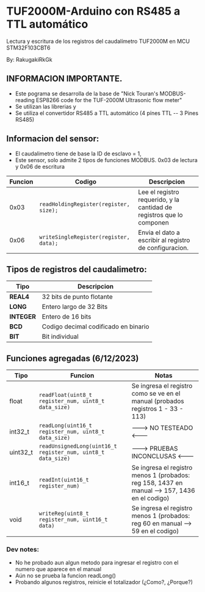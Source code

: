 # TUF2000M-Arduino con RS485 a TTL automático

Lectura y escritura de los registros del caudalímetro TUF2000M en MCU STM32F103CBT6

By: RakugakiRkGk

## INFORMACION IMPORTANTE.
- Este pograma se desarrolla de la base de "Nick Touran's MODBUS-reading ESP8266 code for the TUF-2000M Ultrasonic flow meter"
- Se utilizan las librerias <HardwareSerial> y <ModbusMaster>
- Se utiliza el convertidor RS485 a TTL automático (4 pínes TTL -- 3 Pines RS485)

## Informacion del sensor:
- El caudalimetro tiene de base la ID de esclavo = 1,
- Este sensor, solo admite 2 tipos de funciones MODBUS. 0x03 de lectura y 0x06 de escritura

| Funcion  |               Codigo                    |   Descripcion                                                           |
|----------|-----------------------------------------|-------------------------------------------------------------------------|
|   0x03   |  `readHoldingRegister(register, size);` |   Lee el registro requerido, y la cantidad de registros que lo componen |
|   0x06   |  `writeSingleRegister(register, data);` |   Envia el dato a escribir al registro de configuracion.                |

## Tipos de registros del caudalimetro:

|  **Tipo**   | **Descripcion**                       |
|-------------|---------------------------------------| 
|  **REAL4**  | 32 bits de punto flotante             |
|  **LONG**   | Entero largo de 32 Bits               |
| **INTEGER** | Entero de 16 bits                     |
|   **BCD**   | Codigo decimal codificado en binario  |
|   **BIT**   | Bit individual                        |

## Funciones agregadas (6/12/2023)

| **Tipo** |            **Funcion**                                         | **Notas**
|----------|----------------------------------------------------------------|--------------------
| float    |  `readFloat(uint8_t register_num, uint8_t data_size)`          | Se ingresa el registro como se ve en el manual (probados registros 1 - 33 - 113)
| int32_t  |  `readLong(uint16_t register_num, uint8_t data_size)`          | --->  NO TESTEADO  <---
| uint32_t |  `readUnsignedLong(uint16_t register_num, uint8_t data_size)`  | --->  PRUEBAS INCONCLUSAS  <--- 
| int16_t  |  `readInt(uint16_t register_num)`                              | Se ingresa el registro menos 1 (probados: reg 158, 1437 en manual  -->   157, 1436 en el codigo)
| void     |  `writeReg(uint8_t register_num, uint16_t data)`               | Se ingresa el registro menos 1 (probados: reg 60 en manual   -->   59 en el codigo)

### Dev notes:
- No he probado aun algun metodo para ingresar el registro con el numero que aparece en el manual
- Aún no se prueba la funcion readLong()
- Probando algunos registros, reinicie el totalizador (¿Como?, ¿Porque?)
